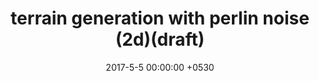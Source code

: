 ---
layout: post
title:  "terrain generation with perlin noise (2d)(draft)"
date:   2017-5-5 00:00:00 +0530
categories: phaser
excerpt: "playing around with some noise."

loadScripts: false
scripts: []
---